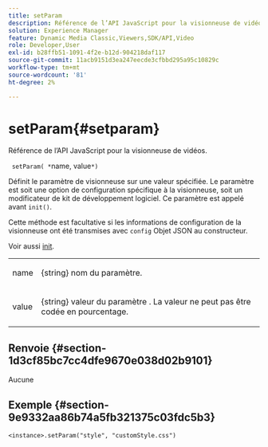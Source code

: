 ```yaml
---
title: setParam
description: Référence de l’API JavaScript pour la visionneuse de vidéos.
solution: Experience Manager
feature: Dynamic Media Classic,Viewers,SDK/API,Video
role: Developer,User
exl-id: b28ffb51-1091-4f2e-b12d-904218daf117
source-git-commit: 11acb9151d3ea247eecde3cfbbd295a95c10829c
workflow-type: tm+mt
source-wordcount: '81'
ht-degree: 2%

---
```


# setParam{#setparam}

Référence de l’API JavaScript pour la visionneuse de vidéos.

` setParam( *`name, value`*)`

Définit le paramètre de visionneuse sur une valeur spécifiée. Le paramètre est soit une option de configuration spécifique à la visionneuse, soit un modificateur de kit de développement logiciel. Ce paramètre est appelé avant `init()`.

Cette méthode est facultative si les informations de configuration de la visionneuse ont été transmises avec `config` Objet JSON au constructeur.

Voir aussi [init](../../../c-html5-s7-aem-asset-viewers/c-html5-video-reference/c-html5-video-viewer-20-javascriptapiref/r-html5-video-viewer-20-javascriptapiref-init.md#reference-3b570ba8b35045d6b30fb178c21a66c6).

<table id="table_896DFF34A68A403DB93A6D597461A573"> 
 <tbody> 
  <tr> 
   <td colname="col1"> <p> <span class="codeph"> <span class="varname"> name </span> </span> </p> </td> 
   <td colname="col2"> <p> <span class="codeph"> {string} </span> nom du paramètre. </p> </td> 
  </tr> 
  <tr> 
   <td colname="col1"> <p> <span class="codeph"> <span class="varname"> value </span> </span> </p> </td> 
   <td colname="col2"> <p> <span class="codeph"> {string} </span> valeur du paramètre . La valeur ne peut pas être codée en pourcentage. </p> </td> 
  </tr> 
 </tbody> 
</table>

## Renvoie {#section-1d3cf85bc7cc4dfe9670e038d02b9101}

Aucune

## Exemple {#section-9e9332aa86b74a5fb321375c03fdc5b3}

```
<instance>.setParam("style", "customStyle.css")
```
